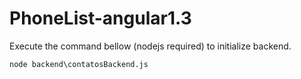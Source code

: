 # PhoneList-angular1.3

Execute the command bellow (nodejs required) to initialize backend.

```
node backend\contatosBackend.js
```
